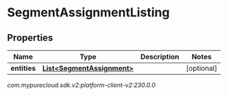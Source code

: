 # SegmentAssignmentListing


## Properties

| Name | Type | Description | Notes |
| ------------ | ------------- | ------------- | ------------- |
| **entities** | [**List&lt;SegmentAssignment&gt;**](SegmentAssignment) |  |  [optional] |




_com.mypurecloud.sdk.v2:platform-client-v2:230.0.0_
